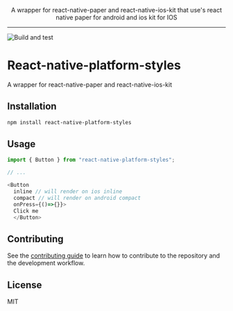 <p align="center">
  A wrapper for react-native-paper and react-native-ios-kit that use's react native paper for android and ios kit for IOS
</p>

---

![Build and test](https://github.com/jono-allen/react-native-platform-styles/workflows/Build%20and%20test/badge.svg)

# React-native-platform-styles

A wrapper for react-native-paper and react-native-ios-kit

## Installation

```sh
npm install react-native-platform-styles
```

## Usage

```js
import { Button } from "react-native-platform-styles";

// ...

<Button
  inline // will render on ios inline
  compact // will render on android compact
  onPress={()=>{}}>
  Click me
  </Button>
```

## Contributing

See the [contributing guide](CONTRIBUTING.md) to learn how to contribute to the repository and the development workflow.

## License

MIT
